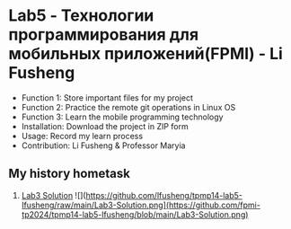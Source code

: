 # Lab5 - Технологии программирования для мобильных приложений(FPMI) - Li Fusheng
- Function 1: Store important files for my project
- Function 2: Practice the remote git operations in Linux OS
- Function 3: Learn the mobile programming technology
- Installation: Download the project in ZIP form
- Usage: Record my learn process 
- Contribution: Li Fusheng & Professor Maryia

## My history hometask
1. [Lab3 Solution](https://github.com/lfusheng/Lab3-Task1.git)
![](https://github.com/lfusheng/tpmp14-lab5-lfusheng/raw/main/Lab3-Solution.png](https://github.com/fpmi-tp2024/tpmp14-lab5-lfusheng/blob/main/Lab3-Solution.png)
